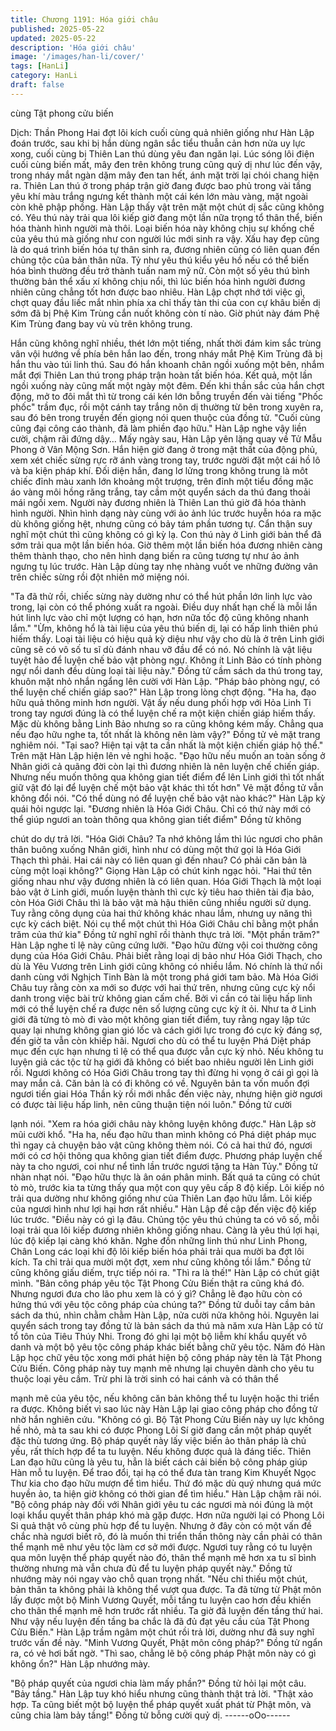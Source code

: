 ```yaml
---
title: Chương 1191: Hóa giới châu
published: 2025-05-22
updated: 2025-05-22
description: 'Hóa giới châu'
image: '/images/han-li/cover/'
tags: [HanLi]
category: HanLi
draft: false
---
```


cùng Tật phong cửu biến

Dịch: Thần Phong
Hai đợt lôi kích cuối cùng quả nhiên giống như Hàn Lập đoán
trước, sau khi bị hắn dùng ngân sắc tiểu thuẫn cản hơn nửa uy
lực xong, cuối cùng bị Thiên Lan thú dùng yêu đan ngăn lại.
Lúc sóng lôi điện cuối cùng biến mất, mây đen trên không trung
cũng quỷ dị như lúc đến vậy, trong nháy mắt ngàn dặm mây đen
tan hết, ánh mặt trời lại chói chang hiện ra.
Thiên Lan thú ở trong pháp trận giờ đang được bao phủ trong vài
tầng yêu khí màu trắng ngưng kết thành một cái kén lớn màu
vàng, mặt ngoài còn khẽ phập phồng.
Hàn Lập thấy vật trên mặt một chút dị sắc cũng không có.
Yêu thú này trải qua lôi kiếp giờ đang một lần nữa trọng tổ thân
thể, biến hóa thành hình người mà thôi. Loại biến hóa này không
chịu sự khống chế của yêu thú mà giống như con người lúc mới
sinh ra vậy. Xấu hay đẹp cũng là do quá trình biến hóa tự thân
sinh ra, đương nhiên cũng có liên quan đến chủng tộc của bản
thân nữa.
Tỷ như yêu thú kiểu yêu hồ nếu có thể biến hóa bình thường đều
trở thành tuấn nam mỹ nữ. Còn một số yêu thú bình thường bản
thể xấu xí không chịu nổi, thì lúc biến hóa hình người đương
nhiên cũng chẳng tốt hơn được bao nhiêu. Hàn Lập chợt nhớ tới
việc gì, chợt quay đầu liếc mắt nhìn phía xa chỉ thấy tàn thi của
con cự khâu biến dị sớm đã bị Phệ Kim Trùng cắn nuốt không còn
tí nào. Giờ phút này đám Phệ Kim Trùng đang bay vù vù trên
không trung.

Hắn cũng không nghĩ nhiều, thét lớn một tiếng, nhất thời đám kim
sắc trùng vân vội hướng về phía bên hắn lao đến, trong nháy mắt
Phệ Kim Trùng đã bị hắn thu vào túi linh thú.
Sau đó hắn khoanh chân ngồi xuống một bên, nhắm mắt đợi
Thiên Lan thú trong pháp trận hoàn tất biến hóa.
Kết quả, một lần ngồi xuống này cũng mất một ngày một đêm.
Đến khi thần sắc của hắn chợt động, mở to đôi mắt thì từ trong
cái kén lớn bỗng truyền đến vài tiếng "Phốc phốc" trầm đục, rồi
một cánh tay trắng nõn dị thường từ bên trong xuyên ra, sau đó
bên trong truyền đến giọng nói quen thuộc của đồng tử.
"Cuối cùng cũng đại công cáo thành, đã làm phiền đạo hữu."
Hàn Lập nghe vậy liền cười, chậm rãi đứng dậy…
Mấy ngày sau, Hàn Lập yên lặng quay về Tử Mẫu Phong ở Vân
Mộng Sơn. Hắn hiện giờ đang ở trong mật thất của động phủ,
xem xét chiếc sừng rực rỡ ánh vàng trong tay, trước người đặt
một cái hồ lô và ba kiện pháp khí. Đối diện hắn, đang lơ lửng
trong không trung là môt chiếc đỉnh màu xanh lớn khoảng một
trượng, trên đỉnh một tiểu đồng mặc áo vàng môi hồng răng trắng,
tay cầm một quyển sách da thú đang thoải mái ngồi xem.
Người này đương nhiên là Thiên Lan thú giờ đã hóa thành hình
người. Nhìn hình dạng này cùng với ảo ảnh lúc trước huyễn hóa
ra mặc dù không giống hệt, nhưng cũng có bảy tám phần tương
tự.
Cẩn thận suy nghĩ một chút thì cũng không có gì kỳ lạ. Con thú
này ở Linh giới bản thể đã sớm trải qua một lần biến hóa. Giờ
thêm một lần biến hóa đương nhiên càng thêm thành thạo, cho
nên hình dạng biến ra cũng tương tự như ảo ảnh ngưng tụ lúc
trước.
Hàn Lập dùng tay nhẹ nhàng vuốt ve những đường vân trên chiếc
sừng rồi đột nhiên mở miệng nói.

"Ta đã thử rồi, chiếc sừng này dường như có thể hút phần lớn linh
lực vào trong, lại còn có thể phóng xuất ra ngoài. Điều duy nhất
hạn chế là mỗi lần hút linh lực vào chỉ một lượng có hạn, hơn nữa
tốc độ cũng không nhanh lắm."
"Ừm, không hổ là tài liệu của yêu thú biến dị, lại có hấp linh thiên
phú hiếm thấy. Loại tài liệu có hiệu quả kỳ diệu như vậy cho dù là
ở trên Linh giới cũng sẽ có vô số tu sĩ dù đánh nhau vỡ đầu để có
nó. Nó chính là vật liệu tuyệt hảo để luyện chế bảo vật phòng
ngự. Không ít Linh Bảo có tính phòng ngự nổi danh đều dùng loại
tài liệu này."
Đồng tử cầm sách da thú trong tay, khuôn mặt nhỏ nhắn ngẩng
lên cười với Hàn Lập.
"Pháp bảo phòng ngự, có thể luyện chế chiến giáp sao?" Hàn Lập
trong lòng chợt động.
"Ha ha, đạo hữu quả thông minh hơn người. Vật ấy nếu dung phối
hợp với Hỏa Linh Ti trong tay ngươi đúng là có thể luyện chế ra
một kiện chiến giáp hiếm thấy. Mặc dù không bằng Linh Bảo
nhưng so ra cũng không kém mấy. Chẳng qua nếu đạo hữu nghe
ta, tốt nhất là không nên làm vậy?" Đồng tử vẻ mặt trang nghiêm
nói.
"Tại sao? Hiện tại vật ta cần nhất là một kiện chiến giáp hộ thể."
Trên mặt Hàn Lập hiện lên vẻ nghi hoặc.
"Đạo hữu nếu muốn an toàn sống ở Nhân giới cả quãng đời còn
lại thì đương nhiên là nên luyện chế chiến giáp. Nhưng nếu muốn
thông qua không gian tiết điểm để lên Linh giới thì tốt nhất giữ vật
đó lại để luyện chế một bảo vật khác thì tốt hơn" Vẻ mặt đồng tử
vẫn không đổi nói.
"Có thể dùng nó để luyện chế bảo vật nào khác?" Hàn Lập kỳ
quái hỏi ngược lại.
"Đương nhiên là Hóa Giới Châu. Chỉ có thứ này mới có thể giúp
ngươi an toàn thông qua không gian tiết điểm" Đồng tử không

chút do dự trả lời.
"Hóa Giới Châu? Ta nhớ không lầm thì lúc ngươi cho phân thân
buông xuống Nhân giới, hình như có dùng một thứ gọi là Hóa Giới
Thạch thì phải. Hai cái này có liên quan gì đến nhau? Có phải căn
bản là cùng một loại không?" Giọng Hàn Lập có chút kinh ngạc
hỏi.
"Hai thứ tên giống nhau như vậy đương nhiên là có liên quan. Hóa
Giới Thạch là một loại bảo vật ở Linh giới, muốn luyện thành thì
cực kỳ tiêu hao thiên tài địa bảo, còn Hóa Giới Châu thì là bảo vật
mà hậu thiên cũng nhiều người sử dụng.
Tuy rằng công dụng của hai thứ không khác nhau lắm, nhưng uy
năng thì cực kỳ cách biệt. Nói cụ thể một chút thì Hóa Giới Châu
chỉ bằng một phần trăm của thứ kia" Đồng tử nghĩ nghĩ rồi thành
thực trả lời.
"Một phần trăm?" Hàn Lập nghe tỉ lệ này cũng cứng lưỡi.
"Đạo hữu đừng vội coi thường công dụng của Hóa Giới Châu.
Phải biết rằng loại dị bảo như Hóa Giới Thạch, cho dù là Yêu
Vương trên Linh giới cũng không có nhiều lắm. Nó chính là thứ
nổi danh cùng với Nghịch Tinh Bàn là một trong phá giới tam bảo.
Mà Hóa Giới Châu tuy rằng còn xa mới so được với hai thứ trên,
nhưng cũng cực kỳ nổi danh trong việc bài trừ không gian cấm
chế. Bởi vì cần có tài liệu hấp linh mới có thể luyện chế ra được
nên số lượng cũng cực kỳ ít ỏi. Như ta ở Linh giới đã từng tò mò
đi vào một không gian tiết điểm, tuy rằng ngay lập tức quay lại
nhưng không gian gió lốc và cách giới lực trong đó cực kỳ đáng
sợ, đến giờ ta vẫn còn khiếp hãi. Ngươi cho dù có thể tu luyện
Phá Diệt pháp mục đến cực hạn nhưng tỉ lệ có thể qua được vẫn
cực kỳ nhỏ.
Nếu không tu luyện giả các tộc từ hạ giới đã không có biết bao
nhiêu người lên Linh giới rồi. Ngươi không có Hóa Giới Châu
trong tay thì đừng hi vọng ở cái gì gọi là may mắn cả. Căn bản là
có đi không có về. Nguyên bản ta vốn muốn đợi ngươi tiến giai
Hóa Thần kỳ rồi mới nhắc đến việc này, nhưng hiện giờ ngươi có
được tài liệu hấp linh, nên cũng thuận tiện nói luôn." Đồng tử cười

lạnh nói.
"Xem ra hóa giới châu này không luyện không được." Hàn Lập sờ
mũi cười khổ.
"Ha ha, nếu đạo hữu than mình không có Phá diệt pháp mục thì
ngay cả chuyện bảo vật cũng không thèm nói. Có cả hai thứ đó,
ngươi mới có cơ hội thông qua không gian tiết điểm được.
Phương pháp luyện chế này ta cho ngươi, coi như nể tình lần
trước ngươi tặng ta Hàn Tủy." Đồng tử nhàn nhạt nói.
"Đạo hữu thực là ân oán phân minh. Bất quá ta cũng có chút tò
mò, trước kia ta từng thấy qua một con quy yêu cấp 8 độ kiếp. Lôi
kiếp nó trải qua dường như không giống như của Thiên Lan đạo
hữu lắm. Lôi kiếp của ngươi hình như lợi hại hơn rất nhiều." Hàn
Lập đề cập đến việc độ kiếp lúc trước.
"Điều này có gì lạ đâu. Chủng tộc yêu thú chúng ta có vô số, mỗi
loại trải qua lôi kiếp đương nhiên không giống nhau. Càng là yêu
thú lợi hại, lúc độ kiếp lại càng khó khăn. Nghe đồn những linh thú
như Linh Phong, Chân Long các loại khi độ lôi kiếp biến hóa phải
trải qua mười ba đợt lôi kích. Ta chỉ trải qua mười một đợt, xem
như cũng không tồi lắm." Đồng tử cũng không giấu diếm, trực tiếp
nói ra.
"Thì ra là thế!" Hàn Lập có chút giật mình.
"Bản công pháp yêu tộc Tật Phong Cửu Biến thật ra cũng khá đó.
Nhưng ngươi đưa cho lão phu xem là có ý gì? Chẳng lẽ đạo hữu
còn có hứng thú với yêu tộc công pháp của chúng ta?" Đồng tử
duỗi tay cầm bản sách da thú, nhìn chằm chằm Hàn Lập, nửa
cười nửa không hỏi.
Nguyên lai quyển sách trong tay đồng tử là bản sách da thú mà
năm xưa Hàn Lập có từ tổ tôn của Tiêu Thúy Nhi. Trong đó ghi lại
một bộ liễm khí khẩu quyết vô danh và một bộ yêu tộc công pháp
khác biết bằng chữ yêu tộc. Năm đó Hàn Lập học chữ yêu tộc
xong mới phát hiện bộ công pháp này tên là Tật Phong Cửu Biến.
Công pháp này tuy mạnh mẽ nhưng lại chuyên dành cho yêu tu
thuộc loại yêu cầm. Trừ phi là trời sinh có hai cánh và có thân thể

mạnh mẽ của yêu tộc, nếu không căn bản không thể tu luyện
hoặc thi triển ra được.
Không biết vì sao lúc này Hàn Lập lại giao công pháp cho đồng tử
nhờ hắn nghiên cứu.
"Không có gì. Bộ Tật Phong Cửu Biến này uy lực không hề nhỏ,
mà ta sau khi có được Phong Lôi Sí giờ đang cần một pháp quyết
đặc thù tương ứng. Bộ pháp quyết này lấy việc biến ảo thân pháp
là chủ yếu, rất thích hợp để ta tu luyện. Nếu không được quả là
đáng tiếc. Thiên Lan đạo hữu cũng là yêu tu, hẳn là biết cách cải
biến bộ công pháp giúp Hàn mỗ tu luyện. Để trao đổi, tại hạ có
thể đưa tàn trang Kim Khuyết Ngọc Thư kia cho đạo hữu mượn
để tìm hiểu. Thứ đó mặc dù quý nhưng quá mức huyền ảo, ta
hiện giờ không có thời gian để tìm hiểu."
Hàn Lập chậm rãi nói.
"Bộ công pháp này đối với Nhân giới yêu tu các ngươi mà nói
đúng là một loại khẩu quyết thân pháp khó mà gặp được. Hơn
nữa người lại có Phong Lôi Si quả thật vô cùng phù hợp để tu
luyện. Nhưng ở đây còn có một vấn đề chắc nhà ngươi biết rõ, đó
là muốn thi triển thần thông này cần phải có thân thể mạnh mẽ
như yêu tộc làm cơ sở mới được. Ngươi tuy rằng có tu luyện qua
môn luyện thể pháp quyết nào đó, thân thể mạnh mẽ hơn xa tu sĩ
bình thường nhưng mà vẫn chưa đủ để tu luyện pháp quyết này."
Đồng tử nhướng mày nói ngay vào chỗ quan trọng nhất.
"Nếu chỉ thiếu một chút, bản thân ta không phải là không thể vượt
qua được. Ta đã từng từ Phật môn lấy được một bộ Minh Vương
Quyết, mỗi tầng tu luyện cao hơn đều khiến cho thân thể mạnh
mẽ hơn trước rất nhiều. Ta giờ đã luyện đến tầng thứ hai. Như vậy
nếu luyện đến tầng ba chắc là đã đủ đạt yêu cầu của Tật Phong
Cửu Biến." Hàn Lập trầm ngâm một chút rồi trả lời, dường như đã
suy nghĩ trước vấn đề này. "Minh Vương Quyết, Phật môn công
pháp?" Đồng tử ngẩn ra, có vẻ hơi bất ngờ.
"Thì sao, chẳng lẽ bộ công pháp Phật môn này có gì không ổn?"
Hàn Lập nhướng mày.

"Bộ pháp quyết của ngươi chia làm mấy phần?" Đồng tử hỏi lại
một câu.
"Bảy tầng." Hàn Lập tuy khó hiểu nhưng cũng thành thật trả lời.
"Thật xảo hợp. Ta cũng biết một bộ luyện thể pháp quyết xuất
phát từ Phật môn, và cũng chia làm bảy tầng!" Đồng tử bỗng cười
quỷ dị.
------oOo------

